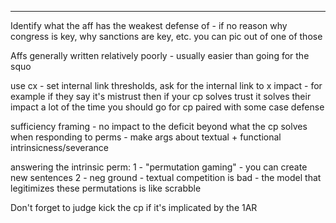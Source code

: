 

----

Identify what the aff has the weakest defense of - if no reason why congress is key, why sanctions are key, etc. you can pic out of one of those

Affs generally written relatively poorly - usually easier than going for the squo

use cx - set internal link thresholds, ask for the internal link to x impact - for example if they say it's mistrust then if your cp solves trust it solves their impact
a lot of the time you should go for cp paired with some case defense

sufficiency framing - no impact to the deficit beyond what the cp solves
when responding to perms - make args about textual + functional intrinsicness/severance

answering the intrinsic perm:
1 - "permutation gaming" - you can create new sentences
2 - neg ground - textual competition is bad - the model that legitimizes these permutations is like scrabble 

Don't forget to judge kick the cp if it's implicated by the 1AR
